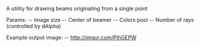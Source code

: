 A utility for drawing beams originating from a single point

Params:
-- Image size
-- Center of beamer
-- Colors pool
-- Number of rays (controlled by dAlpha)

Example output image:
-- http://imgur.com/PlhGEPW